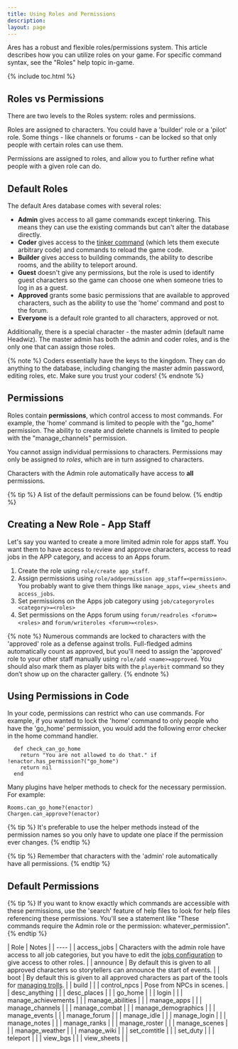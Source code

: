```yaml
---
title: Using Roles and Permissions
description: 
layout: page
---
```


Ares has a robust and flexible roles/permissions system.  This article describes how you can utilize roles on your game. For specific command syntax, see the "Roles" help topic in-game.

{% include toc.html %}

## Roles vs Permissions

There are two levels to the Roles system:  roles and permissions.

Roles are assigned to characters.  You could have a 'builder' role or a 'pilot' role.  Some things - like channels or forums - can be locked so that only people with certain roles can use them.

Permissions are assigned to roles, and allow you to further refine what people with a given role can do.  

## Default Roles

The default Ares database comes with several roles:

* **Admin** gives access to all game commands except tinkering.  This means they can use the existing commands but can't alter the database directly.
* **Coder** gives access to the [tinker command](/tutorials/code/tinker.html) (which lets them execute arbitrary code) and commands to reload the game code.
* **Builder** gives access to building commands, the ability to describe rooms, and the ability to teleport around.
* **Guest** doesn't give any permissions, but the role is used to identify guest characters so the game can choose one when someone tries to log in as a guest.
* **Approved** grants some basic permissions that are available to approved characters, such as the ability to use the 'home' command and post to the forum.
* **Everyone** is a default role granted to all characters, approved or not.

Additionally, there is a special character - the master admin (default name Headwiz).  The master admin has both the admin and coder roles, and is the only one that can assign those roles.

{% note %} 
Coders essentially have the keys to the kingdom.  They can do anything to the database, including changing the master admin password, editing roles, etc.  Make sure you trust your coders!
{% endnote %}

## Permissions

Roles contain **permissions**, which control access to most commands.  For example, the 'home' command is limited to people with the "go_home" permission.  The ability to create and delete channels is limited to people with the "manage_channels" permission.  

You cannot assign individual permissions to characters.  Permissions may only be assigned to *roles*, which are in turn assigned to characters.

Characters with the Admin role automatically have access to **all** permissions.

{% tip %} 
A list of the default permissions can be found below.
{% endtip %}

## Creating a New Role - App Staff

Let's say you wanted to create a more limited admin role for apps staff.  You want them to have access to review and approve characters, access to read jobs in the APP category, and access to an Apps forum.

1. Create the role using `role/create app_staff`.
2. Assign permissions using `role/addpermission app_staff=<permission>`.  You probably want to give them things like `manage_apps`, `view_sheets` and `access_jobs`.
3. Set permissions on the Apps job category using `job/categoryroles <category>=<roles>`
4. Set permissions on the Apps forum using `forum/readroles <forum>=<roles>` and `forum/writeroles <forum>=<roles>`.

{% note %} 
Numerous commands are locked to characters with the 'approved' role as a defense against trolls. Full-fledged admins automatically count as approved, but you'll need to assign the 'approved' role to your other staff manually using `role/add <name>=approved`.  You should also mark them as player bits with the `playerbit` command so they don’t show up on the character gallery.
{% endnote %}
  
## Using Permissions in Code

In your code, permissions can restrict who can use commands.  For example, if you wanted to lock the 'home' command to only people who have the 'go_home' permission, you would add the following error checker in the home command handler.

      def check_can_go_home
        return "You are not allowed to do that." if !enactor.has_permission?("go_home")
        return nil
      end

Many plugins have helper methods to check for the necessary permission.  For example:

    Rooms.can_go_home?(enactor)
    Chargen.can_approve?(enactor)

{% tip %} 
It's preferable to use the helper methods instead of the permission names so you only have to update one place if the permission ever changes.
{% endtip %}

{% tip %} 
Remember that characters with the 'admin' role automatically have all permissions.
{% endtip %}

## Default Permissions

{% tip %} 
If you want to know exactly which commands are accessible with these permissions, use the 'search' feature of help files to look for help files referencing these permissions.  You'll see a statement like  "These commands require the Admin role or the permission: whatever_permission".
{% endtip %}

| Role | Notes |
| ---- |
| access_jobs | Characters with the admin role have access to all job categories, but you have to edit the [jobs configuration](/tutorials/config/jobs.html) to give access to other roles. |
| announce | By default this is given to all approved characters so storytellers can announce the start of events. |
| boot | By default this is given to all approved characters as part of the tools for [managing trolls](/tutorials/manage/trolls.html). |
| build | |
| control_npcs | Pose from NPCs in scenes. |
| desc_anything | |
| desc_places | | 
| go_home | |
| login | |
| manage_achievements | |
| manage_abilities | |
| manage_apps | |
| manage_channels | |
| manage_combat | |
| manage_demographics | |
| manage_events | |
| manage_forum | |
| manage_idle | |
| manage_login | |
| manage_notes | |
| manage_ranks | |
| manage_roster | |
| manage_scenes | |
| manage_weather | |
| manage_wiki | |
| set_comtitle | |
| set_duty | |
| teleport | |
| view_bgs | |
| view_sheets | |

